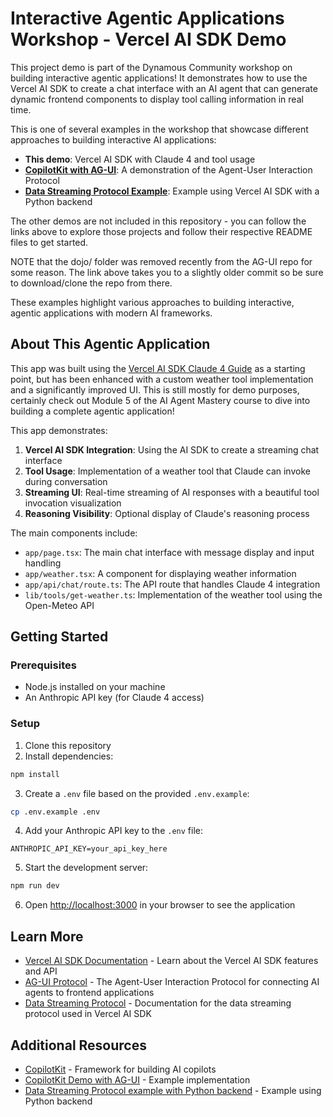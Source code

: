 # Interactive Agentic Applications Workshop - Vercel AI SDK Demo

This project demo is part of the Dynamous Community workshop on building interactive agentic applications! It demonstrates how to use the Vercel AI SDK to create a chat interface with an AI agent that can generate dynamic frontend components to display tool calling information in real time.

This is one of several examples in the workshop that showcase different approaches to building interactive AI applications:

- **This demo**: Vercel AI SDK with Claude 4 and tool usage
- **[CopilotKit with AG-UI](https://github.com/ag-ui-protocol/ag-ui/tree/cd6eb4860a7fc6e340f69fcac6f6126591db734d/dojo)**: A demonstration of the Agent-User Interaction Protocol
- **[Data Streaming Protocol Example](https://github.com/vercel-labs/ai-sdk-preview-python-streaming)**: Example using Vercel AI SDK with a Python backend

The other demos are not included in this repository - you can follow the links above to explore those projects and follow their respective README files to get started.

NOTE that the dojo/ folder was removed recently from the AG-UI repo for some reason. The link above takes you to a slightly older commit so be sure to download/clone the repo from there.

These examples highlight various approaches to building interactive, agentic applications with modern AI frameworks.

## About This Agentic Application

This app was built using the [Vercel AI SDK Claude 4 Guide](https://ai-sdk.dev/docs/guides/claude-4) as a starting point, but has been enhanced with a custom weather tool implementation and a significantly improved UI. This is still mostly for demo purposes, certainly check out Module 5 of the AI Agent Mastery course to dive into building a complete agentic application!

This app demonstrates:

1. **Vercel AI SDK Integration**: Using the AI SDK to create a streaming chat interface
2. **Tool Usage**: Implementation of a weather tool that Claude can invoke during conversation
3. **Streaming UI**: Real-time streaming of AI responses with a beautiful tool invocation visualization
4. **Reasoning Visibility**: Optional display of Claude's reasoning process

The main components include:

- `app/page.tsx`: The main chat interface with message display and input handling
- `app/weather.tsx`: A component for displaying weather information
- `app/api/chat/route.ts`: The API route that handles Claude 4 integration
- `lib/tools/get-weather.ts`: Implementation of the weather tool using the Open-Meteo API

## Getting Started

### Prerequisites

- Node.js installed on your machine
- An Anthropic API key (for Claude 4 access)

### Setup

1. Clone this repository
2. Install dependencies:

```bash
npm install
```

3. Create a `.env` file based on the provided `.env.example`:

```bash
cp .env.example .env
```

4. Add your Anthropic API key to the `.env` file:

```
ANTHROPIC_API_KEY=your_api_key_here
```

5. Start the development server:

```bash
npm run dev
```

6. Open [http://localhost:3000](http://localhost:3000) in your browser to see the application

## Learn More

- [Vercel AI SDK Documentation](https://ai-sdk.dev/docs) - Learn about the Vercel AI SDK features and API
- [AG-UI Protocol](https://docs.ag-ui.com/introduction) - The Agent-User Interaction Protocol for connecting AI agents to frontend applications
- [Data Streaming Protocol](https://ai-sdk.dev/docs/ai-sdk-ui/stream-protocol#data-stream-protocol) - Documentation for the data streaming protocol used in Vercel AI SDK

## Additional Resources

- [CopilotKit](https://www.copilotkit.ai/) - Framework for building AI copilots
- [CopilotKit Demo with AG-UI](https://github.com/ag-ui-protocol/ag-ui/tree/cd6eb4860a7fc6e340f69fcac6f6126591db734d/dojo) - Example implementation
- [Data Streaming Protocol example with Python backend](https://github.com/vercel-labs/ai-sdk-preview-python-streaming) - Example using Python backend
